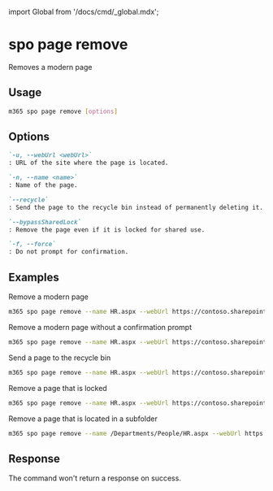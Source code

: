 <!-- DISCLAIMER: All secrets, passwords, and sensitive values in this document are examples only and not real credentials. -->
import Global from '/docs/cmd/_global.mdx';

# spo page remove

Removes a modern page

## Usage

```sh
m365 spo page remove [options]
```

## Options

```md definition-list
`-u, --webUrl <webUrl>`
: URL of the site where the page is located.

`-n, --name <name>`
: Name of the page.

`--recycle`
: Send the page to the recycle bin instead of permanently deleting it.

`--bypassSharedLock`
: Remove the page even if it is locked for shared use.

`-f, --force`
: Do not prompt for confirmation.
```

<Global />

## Examples

Remove a modern page

```sh
m365 spo page remove --name HR.aspx --webUrl https://contoso.sharepoint.com/sites/Marketing
```

Remove a modern page without a confirmation prompt

```sh
m365 spo page remove --name HR.aspx --webUrl https://contoso.sharepoint.com/sites/Marketing --force
```

Send a page to the recycle bin

```sh
m365 spo page remove --name HR.aspx --webUrl https://contoso.sharepoint.com/sites/Marketing --recycle
```

Remove a page that is locked

```sh
m365 spo page remove --name HR.aspx --webUrl https://contoso.sharepoint.com/sites/Marketing --bypassSharedLock
```

Remove a page that is located in a subfolder

```sh
m365 spo page remove --name /Departments/People/HR.aspx --webUrl https://contoso.sharepoint.com/sites/Marketing
```

## Response

The command won't return a response on success.
